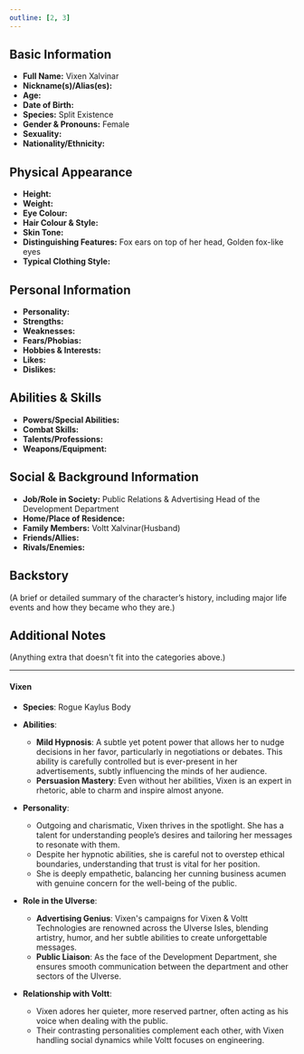 ```yaml
---
outline: [2, 3]
---
```


## **Basic Information**

- **Full Name:** Vixen Xalvinar
- **Nickname(s)/Alias(es):**
- **Age:**
- **Date of Birth:**
- **Species:** Split Existence
- **Gender & Pronouns:** Female
- **Sexuality:**
- **Nationality/Ethnicity:**

## **Physical Appearance**

- **Height:**
- **Weight:**
- **Eye Colour:**
- **Hair Colour & Style:**
- **Skin Tone:**
- **Distinguishing Features:** Fox ears on top of her head, Golden fox-like eyes
- **Typical Clothing Style:**

## **Personal Information**

- **Personality:**
- **Strengths:**
- **Weaknesses:**
- **Fears/Phobias:**
- **Hobbies & Interests:**
- **Likes:**
- **Dislikes:**

## **Abilities & Skills**

- **Powers/Special Abilities:**
- **Combat Skills:**
- **Talents/Professions:**
- **Weapons/Equipment:**

## **Social & Background Information**

- **Job/Role in Society:** Public Relations & Advertising Head of the Development Department
- **Home/Place of Residence:**
- **Family Members:** Voltt Xalvinar(Husband)
- **Friends/Allies:**
- **Rivals/Enemies:**

## **Backstory**

(A brief or detailed summary of the character’s history, including major life events and how they became who they are.)

## **Additional Notes**

(Anything extra that doesn't fit into the categories above.)

---

#### **Vixen**

- **Species**: Rogue Kaylus Body
- **Abilities**:
  - **Mild Hypnosis**: A subtle yet potent power that allows her to nudge decisions in her favor, particularly in negotiations or debates. This ability is carefully controlled but is ever-present in her advertisements, subtly influencing the minds of her audience.
  - **Persuasion Mastery**: Even without her abilities, Vixen is an expert in rhetoric, able to charm and inspire almost anyone.
- **Personality**:

  - Outgoing and charismatic, Vixen thrives in the spotlight. She has a talent for understanding people’s desires and tailoring her messages to resonate with them.
  - Despite her hypnotic abilities, she is careful not to overstep ethical boundaries, understanding that trust is vital for her position.
  - She is deeply empathetic, balancing her cunning business acumen with genuine concern for the well-being of the public.

- **Role in the Ulverse**:

  - **Advertising Genius**: Vixen's campaigns for Vixen & Voltt Technologies are renowned across the Ulverse Isles, blending artistry, humor, and her subtle abilities to create unforgettable messages.
  - **Public Liaison**: As the face of the Development Department, she ensures smooth communication between the department and other sectors of the Ulverse.

- **Relationship with Voltt**:
  - Vixen adores her quieter, more reserved partner, often acting as his voice when dealing with the public.
  - Their contrasting personalities complement each other, with Vixen handling social dynamics while Voltt focuses on engineering.
